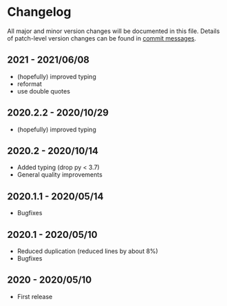 # Changelog
All major and minor version changes will be documented in this file. Details of
patch-level version changes can be found in [commit messages](../../commits/master).

## 2021 - 2021/06/08
- (hopefully) improved typing
- reformat
- use double quotes

## 2020.2.2 - 2020/10/29
- (hopefully) improved typing

## 2020.2 - 2020/10/14
- Added typing (drop py < 3.7)
- General quality improvements

## 2020.1.1 - 2020/05/14
- Bugfixes

## 2020.1 - 2020/05/10
- Reduced duplication (reduced lines by about 8%)
- Bugfixes

## 2020 - 2020/05/10
- First release
